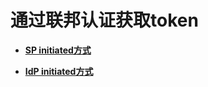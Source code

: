 # 通过联邦认证获取token<a name="iam_13_0003"></a>

-   **[SP initiated方式](SP-initiated方式.md)**  

-   **[IdP initiated方式](IdP-initiated方式.md)**  


